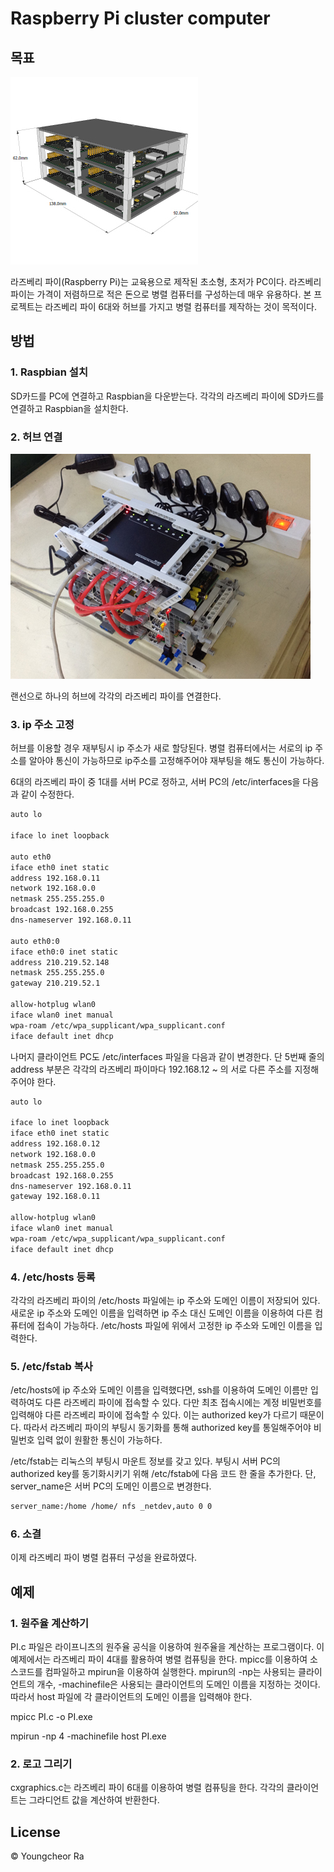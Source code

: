 # Raspberry Pi cluster computer

## 목표

![라즈베리 파이 병렬 컴퓨터 모델](image/image_01.jpg)

라즈베리 파이(Raspberry Pi)는 교육용으로 제작된 초소형, 초저가 PC이다. 라즈베리 파이는 가격이 저렴하므로 적은 돈으로 병렬 컴퓨터를 구성하는데 매우 유용하다. 본 프로젝트는 라즈베리 파이 6대와 허브를 가지고 병렬 컴퓨터를 제작하는 것이 목적이다.

## 방법

### 1. Raspbian 설치

[Raspbian 다운로드]: https://www.raspberrypi.org/software/operating-systems/	"Raspbian 링크"

SD카드를 PC에 연결하고 Raspbian을 다운받는다. 각각의 라즈베리 파이에 SD카드를 연결하고 Raspbian을 설치한다.

### 2. 허브 연결

![허브에 연결한 라즈베리 파이](image/image_02.jpg)

랜선으로 하나의 허브에 각각의 라즈베리 파이를 연결한다.

### 3. ip 주소 고정

허브를 이용할 경우 재부팅시 ip 주소가 새로 할당된다. 병렬 컴퓨터에서는 서로의 ip 주소를 알아야 통신이 가능하므로 ip주소를 고정해주어야 재부팅을 해도 통신이 가능하다.

6대의 라즈베리 파이 중 1대를 서버 PC로 정하고, 서버 PC의 /etc/interfaces을 다음과 같이 수정한다.

```bash
auto lo

iface lo inet loopback

auto eth0
iface eth0 inet static
address 192.168.0.11
network 192.168.0.0
netmask 255.255.255.0
broadcast 192.168.0.255
dns-nameserver 192.168.0.11

auto eth0:0
iface eth0:0 inet static
address 210.219.52.148
netmask 255.255.255.0
gateway 210.219.52.1

allow-hotplug wlan0
iface wlan0 inet manual
wpa-roam /etc/wpa_supplicant/wpa_supplicant.conf
iface default inet dhcp
```

나머지 클라이언트 PC도 /etc/interfaces 파일을 다음과 같이 변경한다. 단 5번째 줄의 address 부분은 각각의 라즈베리 파이마다 192.168.12 ~ 의 서로 다른 주소를 지정해주어야 한다.

```bash
auto lo

iface lo inet loopback
iface eth0 inet static
address 192.168.0.12
network 192.168.0.0
netmask 255.255.255.0
broadcast 192.168.0.255
dns-nameserver 192.168.0.11
gateway 192.168.0.11

allow-hotplug wlan0
iface wlan0 inet manual
wpa-roam /etc/wpa_supplicant/wpa_supplicant.conf
iface default inet dhcp
```

### 4. /etc/hosts 등록

각각의 라즈베리 파이의 /etc/hosts 파일에는 ip 주소와 도메인 이름이 저장되어 있다. 새로운 ip 주소와 도메인 이름을 입력하면 ip 주소 대신 도메인 이름을 이용하여 다른 컴퓨터에 접속이 가능하다. /etc/hosts 파일에 위에서 고정한 ip 주소와 도메인 이름을 입력한다.

### 5. /etc/fstab 복사

/etc/hosts에 ip 주소와 도메인 이름을 입력했다면, ssh를 이용하여 도메인 이름만 입력하여도 다른 라즈베리 파이에 접속할 수 있다. 다만 최초 접속시에는 계정 비밀번호를 입력해야 다른 라즈베리 파이에 접속할 수 있다. 이는 authorized key가 다르기 때문이다. 따라서 라즈베리 파이의 부팅시 동기화를 통해 authorized key를 통일해주어야 비밀번호 입력 없이 원활한 통신이 가능하다.

/etc/fstab는 리눅스의 부팅시 마운트 정보를 갖고 있다. 부팅시 서버 PC의 authorized key를 동기화시키기 위해 /etc/fstab에 다음 코드 한 줄을 추가한다. 단, server_name은 서버 PC의 도메인 이름으로 변경한다.

```bash
server_name:/home /home/ nfs _netdev,auto 0 0
```

### 6. 소결

이제 라즈베리 파이 병렬 컴퓨터 구성을 완료하였다.

## 예제

### 1. 원주율 계산하기

PI.c 파일은 라이프니츠의 원주율 공식을 이용하여 원주율을 계산하는 프로그램이다. 이 예제에서는  라즈베리 파이 4대를 활용하여 병렬 컴퓨팅을 한다. mpicc를 이용하여 소스코드를 컴파일하고 mpirun을 이용하여 실행한다. mpirun의 -np는 사용되는 클라이언트의 개수, -machinefile은 사용되는 클라이언트의 도메인 이름을 지정하는 것이다. 따라서 host 파일에 각 클라이언트의 도메인 이름을 입력해야 한다.

mpicc PI.c -o PI.exe

mpirun -np 4 -machinefile host PI.exe

### 2. 로고 그리기

cxgraphics.c는 라즈베리 파이 6대를 이용하여 병렬 컴퓨팅을 한다. 각각의 클라이언트는 그라디언트 값을 계산하여 반환한다.

## License

© Youngcheor Ra
